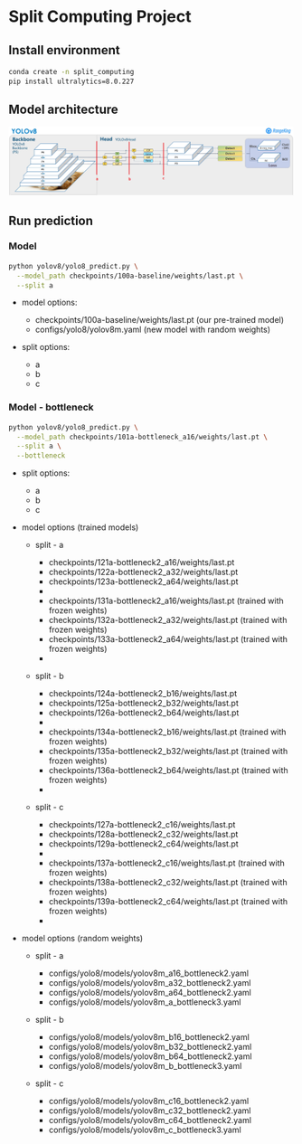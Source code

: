 # Split Computing Project


## Install environment
```bash 
conda create -n split_computing
pip install ultralytics=8.0.227
```

## Model architecture
![splits](/assets/yolo8-splits.png)

## Run prediction
### Model
```bash 
python yolov8/yolo8_predict.py \
  --model_path checkpoints/100a-baseline/weights/last.pt \
  --split a
```
- model options:
  - checkpoints/100a-baseline/weights/last.pt  (our pre-trained model)
  - configs/yolo8/yolov8m.yaml  (new model with random weights)

- split options:
  - a
  - b
  - c

### Model - bottleneck
```bash 
python yolov8/yolo8_predict.py \
  --model_path checkpoints/101a-bottleneck_a16/weights/last.pt \
  --split a \
  --bottleneck
```

- split options:
  - a
  - b
  - c

- model options (trained models)
  - split - a
    - checkpoints/121a-bottleneck2_a16/weights/last.pt
    - checkpoints/122a-bottleneck2_a32/weights/last.pt
    - checkpoints/123a-bottleneck2_a64/weights/last.pt
    - 
    - checkpoints/131a-bottleneck2_a16/weights/last.pt  (trained with frozen weights)
    - checkpoints/132a-bottleneck2_a32/weights/last.pt  (trained with frozen weights)
    - checkpoints/133a-bottleneck2_a64/weights/last.pt  (trained with frozen weights)
    - 
  
  - split - b
    - checkpoints/124a-bottleneck2_b16/weights/last.pt
    - checkpoints/125a-bottleneck2_b32/weights/last.pt
    - checkpoints/126a-bottleneck2_b64/weights/last.pt
    - 
    - checkpoints/134a-bottleneck2_b16/weights/last.pt  (trained with frozen weights)
    - checkpoints/135a-bottleneck2_b32/weights/last.pt  (trained with frozen weights)
    - checkpoints/136a-bottleneck2_b64/weights/last.pt  (trained with frozen weights)
    - 
  
  - split - c
    - checkpoints/127a-bottleneck2_c16/weights/last.pt
    - checkpoints/128a-bottleneck2_c32/weights/last.pt
    - checkpoints/129a-bottleneck2_c64/weights/last.pt
    - 
    - checkpoints/137a-bottleneck2_c16/weights/last.pt  (trained with frozen weights)
    - checkpoints/138a-bottleneck2_c32/weights/last.pt  (trained with frozen weights)
    - checkpoints/139a-bottleneck2_c64/weights/last.pt  (trained with frozen weights)
    - 

- model options (random weights)
  - split - a
    - configs/yolo8/models/yolov8m_a16_bottleneck2.yaml
    - configs/yolo8/models/yolov8m_a32_bottleneck2.yaml
    - configs/yolo8/models/yolov8m_a64_bottleneck2.yaml
    - configs/yolo8/models/yolov8m_a_bottleneck3.yaml
 
  - split - b
    - configs/yolo8/models/yolov8m_b16_bottleneck2.yaml
    - configs/yolo8/models/yolov8m_b32_bottleneck2.yaml
    - configs/yolo8/models/yolov8m_b64_bottleneck2.yaml
    - configs/yolo8/models/yolov8m_b_bottleneck3.yaml

  - split - c
    - configs/yolo8/models/yolov8m_c16_bottleneck2.yaml
    - configs/yolo8/models/yolov8m_c32_bottleneck2.yaml
    - configs/yolo8/models/yolov8m_c64_bottleneck2.yaml
    - configs/yolo8/models/yolov8m_c_bottleneck3.yaml

